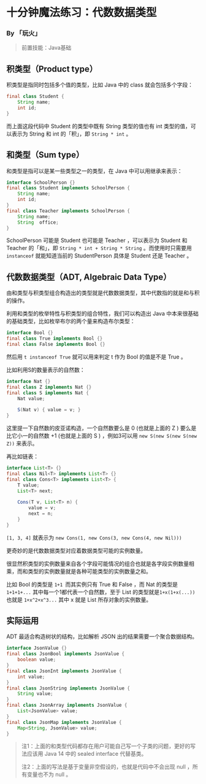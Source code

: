 # 十分钟魔法练习：代数数据类型

### By 「玩火」

> 前置技能：Java基础

## 积类型（Product type）

积类型是指同时包括多个值的类型，比如 Java 中的 class 就会包括多个字段：


```java
final class Student {
    String name;
    int id;
}
```

而上面这段代码中 Student 的类型中既有 String 类型的值也有 int 类型的值，可以表示为 String 和 int 的「积」，即 `String * int` 。

## 和类型（Sum type）

和类型是指可以是某一些类型之一的类型，在 Java 中可以用继承来表示：

```java
interface SchoolPerson {}
final class Student implements SchoolPerson {
    String name;
    int id;
}
final class Teacher implements SchoolPerson {
    String name;
    String  office;
}
```

SchoolPerson 可能是 Student 也可能是 Teacher ，可以表示为 Student 和 Teacher 的「和」，即 `String * int + String * String` 。而使用时只需要用 `instanceof` 就能知道当前的 StudentPerson 具体是 Student 还是 Teacher 。

## 代数数据类型（ADT, Algebraic Data Type）

由和类型与积类型组合构造出的类型就是代数数据类型，其中代数指的就是和与积的操作。

利用和类型的枚举特性与积类型的组合特性，我们可以构造出 Java 中本来很基础的基础类型，比如枚举布尔的两个量来构造布尔类型：

```java
interface Bool {}
final class True implements Bool {}
final class False implements Bool {}
```

然后用 `t instanceof True` 就可以用来判定 t 作为 Bool 的值是不是 True 。

比如利用S的数量表示的自然数：

```java
interface Nat {}
final class Z implements Nat {}
final class S implements Nat {
    Nat value;
    
    S(Nat v) { value = v; }
}
```

这里提一下自然数的皮亚诺构造，一个自然数要么是 0 (也就是上面的 Z ) 要么是比它小一的自然数 +1 (也就是上面的 S ) ，例如3可以用 `new S(new S(new S(new Z))` 来表示。

再比如链表：

```java
interface List<T> {}
final class Nil<T> implements List<T> {}
final class Cons<T> implements List<T> {
    T value;
    List<T> next;
    
    Cons(T v, List<T> n) {
        value = v;
        next = n;
    }
}
```

`[1, 3, 4]` 就表示为 `new Cons(1, new Cons(3, new Cons(4, new Nil)))`

更奇妙的是代数数据类型对应着数据类型可能的实例数量。

很显然积类型的实例数量来自各个字段可能情况的组合也就是各字段实例数量相乘，而和类型的实例数量就是各种可能类型的实例数量之和。

比如 Bool 的类型是 `1+1 `而其实例只有 True 和 False ，而 Nat 的类型是 `1+1+1+...` 其中每一个1都代表一个自然数，至于 List 的类型就是`1+x(1+x(...))` 也就是 `1+x^2+x^3...` 其中 x 就是 List 所存对象的实例数量。

## 实际运用

ADT 最适合构造树状的结构，比如解析 JSON 出的结果需要一个聚合数据结构。

```java
interface JsonValue {}
final class JsonBool implements JsonValue {
    boolean value;
}
final class JsonInt implements JsonValue {
    int value;
}
final class JsonString implements JsonValue {
    String value;
}
final class JsonArray implements JsonValue {
    List<JsonValue> value;
}
final class JsonMap implements JsonValue {
    Map<String, JsonValue> value;
}
```

> 注1：上面的和类型代码都存在用户可能自己写一个子类的问题，更好的写法应该用 Java 14 中的 sealed interface 代替基类。
>
> 注2：上面的写法是基于变量非空假设的，也就是代码中不会出现 null ，所有变量也不为 null 。
